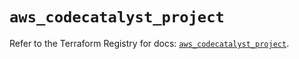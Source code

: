 # `aws_codecatalyst_project`

Refer to the Terraform Registry for docs: [`aws_codecatalyst_project`](https://registry.terraform.io/providers/hashicorp/aws/5.50.0/docs/resources/codecatalyst_project).
